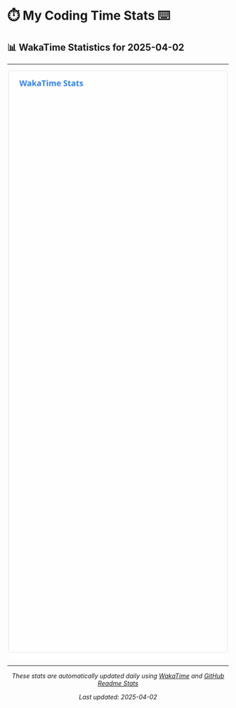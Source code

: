 # ⏱️ My Coding Time Stats ⌨️

## 📊 WakaTime Statistics for 2025-04-02

---

<div align="center">

<img src="./images/wakatime-stats-2025-04-02.svg" alt="WakaTime Stats" width="500">

</div>

---

<div align="center">

*These stats are automatically updated daily using [WakaTime](https://wakatime.com) and [GitHub Readme Stats](https://github.com/anuraghazra/github-readme-stats)*

*Last updated: 2025-04-02*
</div>
